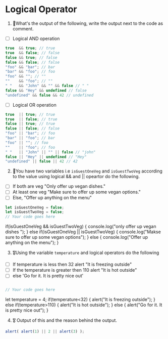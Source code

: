 # Logical Operator

1. 🥇What's the output of the following, write the output next to the code as comment.

* [ ] Logical AND operation

```js
true  && true; // true
true  && false; // false
false && true; // false 
false && false; // false
"foo" && "bar"; // bar
"bar" && "foo"; // foo
"foo" && ""; // ""
""    && "foo"; // ""
" "   && "John" && "" && false // " "
false && "Hey" && undefined // false
"undefined" && false && 42 // undefined
```

* [ ] Logical OR operation
```js
true  || true; // true
true  || false; // true
false || true; // true
false || false; // false
"foo" || "bar"; // foo
"bar" || "foo"; // bar
"foo" || ""; // foo
""    || "foo"; // foo
" "   || "John" || "" || false // "john"
false || "Hey" || undefined // "Hey"
"undefined" || false || 42 // 42
```

2. 🥈You have two variables i.e `isGuestOneVeg` and  `isGuestTwoVeg` according to the value using logical && and || opeartor do the following.

* [ ] If both are veg "Only offer up vegan dishes."
* [ ] At least one veg  "Make sure to offer up some vegan options."
* [ ] Else, "Offer up anything on the menu"
```js
let isGuestOneVeg = false;
let isGuestTwoVeg = false;
// Your code goes here
```
if(isGuestOneVeg && isGuestTwoVeg)
  {
    console.log("only offer up vegan dishes ");
  }
else if(isGuestOneVeg || isGuestTwoVeg)
{
  console.log("Makse sure to offer up some vegan options");
}
else 
  {
    console.log("Offer up anything on the menu");
  }


3. 🎖Using the variable `temperature` and logical operators do the following
* [ ] If temperature is less then 32 alert "It is freezing outside"
* [ ] If the temperature is greater then 110 alert "It is hot outside"
* [ ] else 'Go for it. It is pretty nice out'
```js

// Your code goes here
```

let temperature = 4;
if(temperature<32)
  {
    alert("It is freezing outside");
  }
else if(temperature>110)
  {
    alert("It is hot outside");
  }
else {
  alert("Go for it. It is pretty nice out");
}

4. 🎖 Output of this and the reason behind the output.
```js
alert( alert(1) || 2 || alert(3) );
```